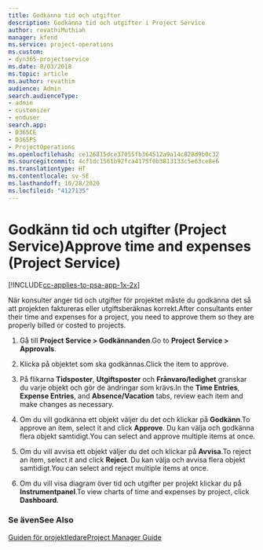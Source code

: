 ```yaml
---
title: Godkänna tid och utgifter
description: Godkänna tid och utgifter i Project Service
author: revathiMuthiah
manager: kfend
ms.service: project-operations
ms.custom:
- dyn365-projectservice
ms.date: 8/03/2018
ms.topic: article
ms.author: revathim
audience: Admin
search.audienceType:
- admin
- customizer
- enduser
search.app:
- D365CE
- D365PS
- ProjectOperations
ms.openlocfilehash: ce126815dce37055fb364512a9a14c828d9b0c32
ms.sourcegitcommit: 4cf1dc1561b92fca4175f0b3813133c5e63ce8e6
ms.translationtype: HT
ms.contentlocale: sv-SE
ms.lasthandoff: 10/28/2020
ms.locfileid: "4127135"
---
```

# <a name="approve-time-and-expenses-project-service"></a><span data-ttu-id="321c9-103">Godkänn tid och utgifter (Project Service)</span><span class="sxs-lookup"><span data-stu-id="321c9-103">Approve time and expenses (Project Service)</span></span>

[!INCLUDE[cc-applies-to-psa-app-1x-2x](../includes/cc-applies-to-psa-app-1x-2x.md)]

<span data-ttu-id="321c9-104">När konsulter anger tid och utgifter för projektet måste du godkänna det så att projekten faktureras eller utgiftsberäknas korrekt.</span><span class="sxs-lookup"><span data-stu-id="321c9-104">After consultants enter their time and expenses for a project, you need to approve them so they are properly billed or costed to projects.</span></span>  
  
1.  <span data-ttu-id="321c9-105">Gå till **Project Service > Godkännanden**.</span><span class="sxs-lookup"><span data-stu-id="321c9-105">Go to **Project Service > Approvals**.</span></span>  
  
2.  <span data-ttu-id="321c9-106">Klicka på objektet som ska godkännas.</span><span class="sxs-lookup"><span data-stu-id="321c9-106">Click the item to approve.</span></span>  
  
3.  <span data-ttu-id="321c9-107">På flikarna **Tidsposter**, **Utgiftsposter** och **Frånvaro/ledighet** granskar du varje objekt och gör de ändringar som krävs.</span><span class="sxs-lookup"><span data-stu-id="321c9-107">In the **Time Entries**, **Expense Entries**, and **Absence/Vacation** tabs, review each item and make changes as necessary.</span></span>  
  
4.  <span data-ttu-id="321c9-108">Om du vill godkänna ett objekt väljer du det och klickar på **Godkänn**.</span><span class="sxs-lookup"><span data-stu-id="321c9-108">To approve an item, select it and click **Approve**.</span></span> <span data-ttu-id="321c9-109">Du kan välja och godkänna flera objekt samtidigt.</span><span class="sxs-lookup"><span data-stu-id="321c9-109">You can select and approve multiple items at once.</span></span>  
  
5.  <span data-ttu-id="321c9-110">Om du vill avvisa ett objekt väljer du det och klickar på **Avvisa**.</span><span class="sxs-lookup"><span data-stu-id="321c9-110">To reject an item, select it and click **Reject**.</span></span> <span data-ttu-id="321c9-111">Du kan välja och avvisa flera objekt samtidigt.</span><span class="sxs-lookup"><span data-stu-id="321c9-111">You can select and reject multiple items at once.</span></span>  
  
6.  <span data-ttu-id="321c9-112">Om du vill visa diagram över tid och utgifter per projekt klickar du på **Instrumentpanel**.</span><span class="sxs-lookup"><span data-stu-id="321c9-112">To view charts of time and expenses by project, click **Dashboard**.</span></span>  
  
### <a name="see-also"></a><span data-ttu-id="321c9-113">Se även</span><span class="sxs-lookup"><span data-stu-id="321c9-113">See Also</span></span>  
 [<span data-ttu-id="321c9-114">Guiden för projektledare</span><span class="sxs-lookup"><span data-stu-id="321c9-114">Project Manager Guide</span></span>](../psa/project-manager-guide.md)
